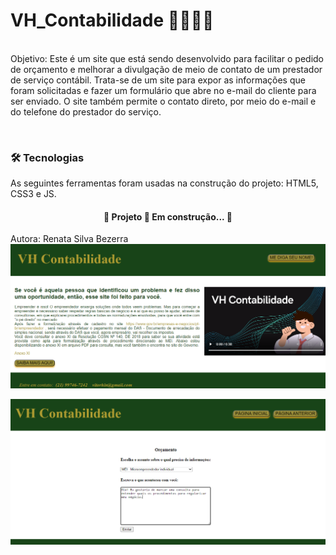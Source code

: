 # VH_Contabilidade 👨🏽‍💼💵

<p><br>Objetivo: Este é um site que está sendo desenvolvido para facilitar o pedido de orçamento e melhorar a divulgação de meio de contato de um prestador de serviço contábil. Trata-se de um site para expor as informações que foram solicitadas e fazer um formulário que abre no e-mail do cliente para ser enviado. O site também permite o contato direto, por meio do e-mail e do telefone do prestador do serviço.<p>
<br>

### 🛠 Tecnologias

As seguintes ferramentas foram usadas na construção do projeto: HTML5, CSS3 e JS.
<h4 align="center"> 
	🚧  Projeto 🚀 Em construção...  🚧
</h4>
Autora: Renata Silva Bezerra

<img src="Site/Imagens/VHpag1.png">
<p></p>
<img src="Site/Imagens/VHpag2.png">
